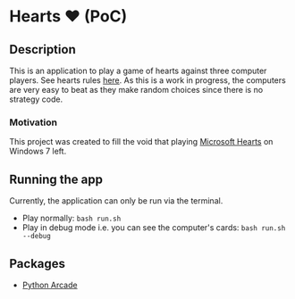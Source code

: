 # Hearts :heart: (PoC)

## Description

This is an application to play a game of hearts against three computer players. See hearts rules [here](https://www.thesprucecrafts.com/hearts-complete-card-game-rules-411730). 
As this is a work in progress, the computers are very easy to beat as they make random choices since there is no strategy code.

### Motivation
This project was created to fill the void that playing [Microsoft Hearts](https://alchetron.com/Microsoft-Hearts) on Windows 7 left.

## Running the app
Currently, the application can only be run via the terminal. 
- Play normally: `bash run.sh`
- Play in debug mode i.e. you can see the computer's cards: `bash run.sh --debug`

## Packages
- [Python Arcade](https://api.arcade.academy/en/latest/get_started.html)
